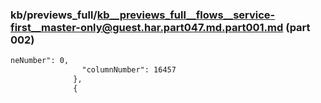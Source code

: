 ### kb/previews_full/kb__previews_full__flows__service-first__master-only@guest.har.part047.md.part001.md (part 002)

```md
neNumber": 0,
                "columnNumber": 16457
              },
              {
         
```

```
